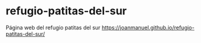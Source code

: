 # refugio-patitas-del-sur
Página web del refugio patitas del sur
https://joanmanuel.github.io/refugio-patitas-del-sur/

